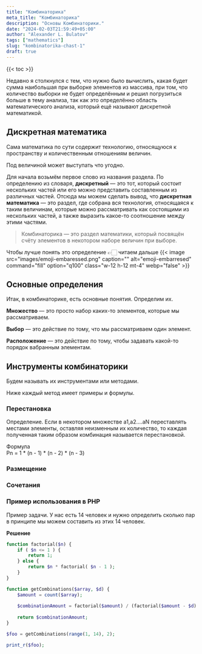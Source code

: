 ```yaml
---
title: "Комбинаторика"
meta_title: "Комбинаторика"
description: "Основы Комбинаторики."
date: "2024-02-03T21:59:49+05:00"
author: "Alexander L. Bulatov"
tags: ["mathematics"]
slug: "kombinatorika-chast-1"
draft: true
---
```


{{< toc >}}

Недавно я столкнулся с тем, что нужно было вычислить, какая будет сумма наибольшая при выборке элементов из массива, при том, что количество выборки не будет определённым и решил погрузиться больше в тему анализа, так как это определённо область математического анализа, который ещё называют дискретной математикой.

## Дискретная математика

Сама математика по сути содержит технологию, относящуюся к пространству и количественным отношениям величин.

Под величиной может выступать что угодно.

Для начала возьмём первое слово из названия раздела. По определению из словаря, **дискретный** — это тот, который состоит нескольких частей или его можно представить составленным из различных частей. Отсюда мы можем сделать вывод, что **дискретная математика** — это раздел, где собрана вся технология, относящаяся к таким величинам, которые можно рассматривать как состоящими из нескольких частей, а также выразить какое-то соотношение между этими частями.

<blockquote class="not-prose px-4 py-10 mb-5 text-xl text-neutral-100 bg-neutral-500 font-medium">
    <p>
        Комбинаторика — это раздел математики, который посвящён счёту элементов в некотором наборе величин при выборе.
    </p>
</blockquote>

Чтобы лучше понять это определение 👉🏻 читаем дальше {{< image src="images/emoji-embaressed.png" caption="" alt="emoji-embarresed"  command="fill" option="q100" class="w-12 h-12 mt-4" webp="false" >}}

## Основные определения

Итак, в комбинаторике, есть основные понятия. Определим их.

**Множество** — это просто набор каких-то элементов, которые мы рассматриваем.

**Выбор** — это действие по тому, что мы рассматриваем один элемент.

**Расположение** — это действие по тому, чтобы задавать какой-то порядок вабранным элементам.

## Инструменты комбинаторики

Будем называть их инструментами или методами.

Ниже каждый метод имеет примеры и формулы.


### Перестановка

Определение. Если в некотором множестве а1,а2....аN переставлять местами элементы, оставляя неизменным их количество, то каждая полученная таким образом комбинация называется перестановкой.

<div class="p-4 text-lg border-2 border-l-8 border-neutral-600 rounded-lg">
    <div class="mb-3 text-sm font-medium">Формула</div>
    Pn = 1 * (n - 1) * (n - 2) * (n - 3)
</div>

### Размещение

### Сочетания

### Пример использования в PHP

Пример задачи. 
У нас есть 14 человек и нужно определить сколько пар в принципе мы можем составить из этих 14 человек.


**Решение**

```php
function factorial($n) {
	if ( $n <= 1 ) {
		return 1;
	} else {
		return $n * factorial( $n - 1 );
	}
}

function getCombinations($array, $d) {
	$amount = count($array);
	
	$combinationAmount = factorial($amount) / (factorial($amount - $d) * factorial($d)); 
	
	return $combinationAmount;
}

$foo = getCombinations(range(1, 14), 2);

print_r($foo);
```